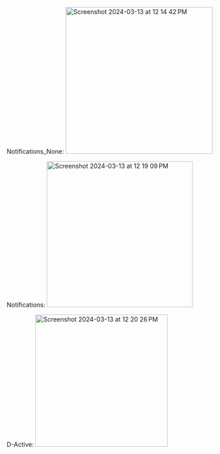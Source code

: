 Notifications_None:
<img width="333" alt="Screenshot 2024-03-13 at 12 14 42 PM" src="https://github.com/chehak-vs/assignment-1/assets/157362824/87e55cac-12cf-418e-8d6c-8da5f21fa12a">

Notifications:
<img width="331" alt="Screenshot 2024-03-13 at 12 19 09 PM" src="https://github.com/chehak-vs/assignment-1/assets/157362824/36883b81-ceea-45a2-996f-6dfb318dbfbc">

D-Active:
<img width="300" alt="Screenshot 2024-03-13 at 12 20 26 PM" src="https://github.com/chehak-vs/assignment-1/assets/157362824/a5a16ef4-35af-4593-9de3-b0cd0b753b88">


